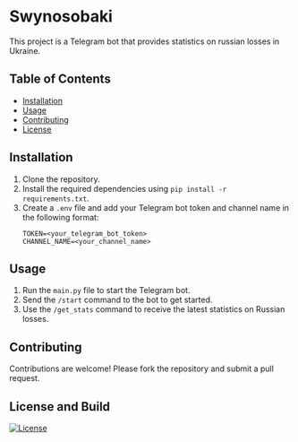 # Swynosobaki

This project is a Telegram bot that provides statistics on russian losses in Ukraine.

## Table of Contents

- [Installation](#installation)
- [Usage](#usage)
- [Contributing](#contributing)
- [License](#license)

## Installation

1. Clone the repository.
2. Install the required dependencies using `pip install -r requirements.txt`.
3. Create a `.env` file and add your Telegram bot token and channel name in the following format:
   ```
   TOKEN=<your_telegram_bot_token>
   CHANNEL_NAME=<your_channel_name>
   ```

## Usage

1. Run the `main.py` file to start the Telegram bot.
2. Send the `/start` command to the bot to get started.
3. Use the `/get_stats` command to receive the latest statistics on Russian losses.

## Contributing

Contributions are welcome! Please fork the repository and submit a pull request.

## License and Build

[![License](https://img.shields.io/badge/license-MIT-blue.svg)](https://opensource.org/licenses/MIT)

